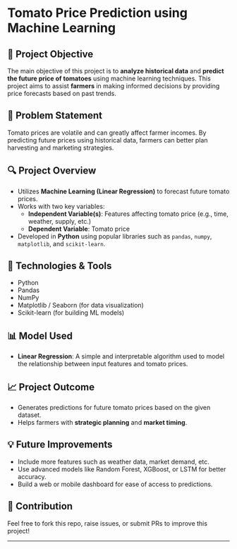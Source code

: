# Tomato Price Prediction using Machine Learning

## 📌 Project Objective

The main objective of this project is to **analyze historical data** and **predict the future price of tomatoes** using machine learning techniques. This project aims to assist **farmers** in making informed decisions by providing price forecasts based on past trends.

## 🧠 Problem Statement

Tomato prices are volatile and can greatly affect farmer incomes. By predicting future prices using historical data, farmers can better plan harvesting and marketing strategies.

## 🔍 Project Overview

- Utilizes **Machine Learning (Linear Regression)** to forecast future tomato prices.
- Works with two key variables:
  - **Independent Variable(s)**: Features affecting tomato price (e.g., time, weather, supply, etc.)
  - **Dependent Variable**: Tomato price
- Developed in **Python** using popular libraries such as `pandas`, `numpy`, `matplotlib`, and `scikit-learn`.

## 🔧 Technologies & Tools

- Python
- Pandas
- NumPy
- Matplotlib / Seaborn (for data visualization)
- Scikit-learn (for building ML models)

## 📊 Model Used

- **Linear Regression**: A simple and interpretable algorithm used to model the relationship between input features and tomato prices.

## 📈 Project Outcome

- Generates predictions for future tomato prices based on the given dataset.
- Helps farmers with **strategic planning** and **market timing**.

## 💡 Future Improvements

- Include more features such as weather data, market demand, etc.
- Use advanced models like Random Forest, XGBoost, or LSTM for better accuracy.
- Build a web or mobile dashboard for ease of access to predictions.

## 🤝 Contribution

Feel free to fork this repo, raise issues, or submit PRs to improve this project!

---

